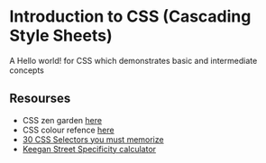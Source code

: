 # Introduction to CSS (Cascading Style Sheets)

A Hello world! for CSS which demonstrates basic and intermediate concepts

## Resourses

- CSS zen garden [here](http://www.csszengarden.com/)
- CSS colour refence [here](https://colours.neilorangepeel.com/)
- [30 CSS Selectors you must memorize](https://code.tutsplus.com/tutorials/the-30-css-selectors-you-must-memorize--net-160480)
- [Keegan Street Specificity calculator](https://specificity.keegan.st/)
